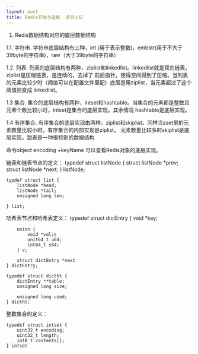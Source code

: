 ```yaml
---
layout: post
title: Redis开发与运维  读书小记
---
```


1. Redis数据结构对应的底层数据结构

1.1. 字符串. 字符串底层结构有三种，int (用于表示整数)，embstr(用于不大于39byte的字符串)，raw（大于39byte的字符串）

1.2. 列表. 列表的底层结构有两种，ziplist和linkedlist。linkedlist就是双向链表，ziplist是压缩链表，是连续的，去掉了
前后指针，使得空间得到了压缩。当列表的元素比较少时（阈值可以在配置文件里配）底层是用ziplist，当元素超过了这个阈值则变成
linkedlist。

1.3 集合. 集合的底层结构有两种，intset和hashtable。当集合的元素都是整数且元素个数比较小时，intset是集合的底层实现。其余情况
hashtable是底层实现。

1.4 有序集合. 有序集合的底层实现由两种，ziplist和skiplist。同样当zset里的元素数量比较小时，有序集合的内部实现是ziplist。
元素数量比较多时skiplist是底层实现，跳表是一种很特别的数据结构

命令object encoding +keyName 可以查看Redis对象的底层实现。

链表和链表节点的定义：
	typedef struct listNode {
		struct listNode *prev;
		struct listNode *next;
	} listNode;
	
	typdef struct list {
		listNode *head;
		listNode *tail;
		unsigned long len;
		
	} list;


哈希表节点和哈希表定义：
	typedef struct dictEntry {
		void *key;
		
		union {
			void *val;s
			unit64_t u64;
			int64_t s64;
		} v;
		
		struct dictEntry *next
	} dictEntry;
	
	typedef struct dictht {
		dictEntry **table;
		unsigned long size;
		
		unsigned long used;
	} dictht;
	
整数集合的定义：

	typedef struct intset {
		uint32_t encoding;
		uint32_t length;
		int8_t contents[];
	} intset
	
